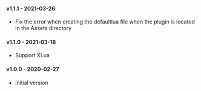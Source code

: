 #### v1.1.1 - 2021-03-26
- Fix the error when creating the defaultlua file when the plugin is located in the Assets directory

#### v1.1.0 - 2021-03-18
- Support XLua

#### v1.0.0 - 2020-02-27
- initial version